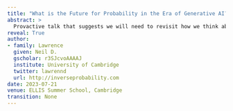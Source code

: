 ```yaml
---
title: "What is the Future for Probability in the Era of Generative AI?"
abstract: >
  Provactive talk that suggests we will need to revisit how we think about uncertainty.
reveal: True
author:
- family: Lawrence
  given: Neil D.
  gscholar: r3SJcvoAAAAJ
  institute: University of Cambridge
  twitter: lawrennd
  url: http://inverseprobability.com
date: 2023-07-21
venue: ELLIS Summer School, Cambridge
transition: None
---
```


